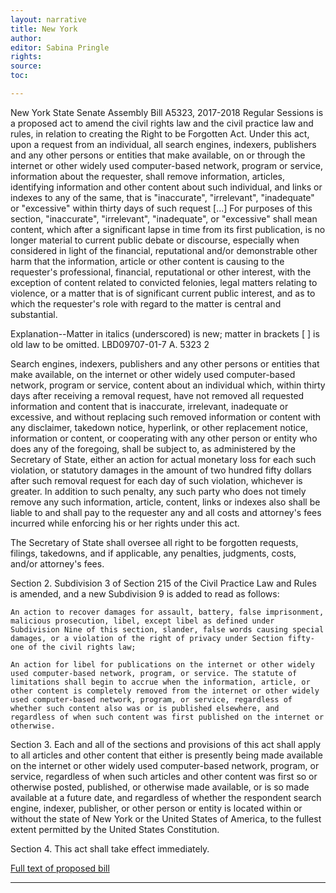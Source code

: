 ```yaml
---
layout: narrative
title: New York
author:
editor: Sabina Pringle
rights:
source:
toc:

---
```


New York State Senate Assembly Bill A5323, 2017-2018 Regular Sessions is a proposed act to amend the civil rights law and the civil practice law and rules, in relation to creating the Right to be Forgotten Act. Under this act, upon a request from an individual, all search engines, indexers, publishers and any other persons or entities that make available, on or through the internet or other widely used computer-based network, program or service, information about the requester, shall remove information, articles, identifying information and other content about such individual, and links or indexes to any of the same, that is "inaccurate", "irrelevant", "inadequate" or "excessive" within thirty days of such request [...] For purposes of this section, "inaccurate", "irrelevant", "inadequate", or "excessive" shall mean content, which after a significant lapse in time from its first publication, is no longer material to current public debate or discourse, especially when considered in light of the financial, reputational and/or demonstrable other harm that the information, article or other content is causing to the requester's professional, financial, reputational or other interest, with the exception of content related to convicted felonies, legal matters relating to violence, or a matter that is of significant current public interest, and as to which the requester's role with regard to the matter is central and substantial.

Explanation--Matter in italics (underscored) is new; matter in brackets
[ ] is old law to be omitted.
LBD09707-01-7
A. 5323 2

Search engines, indexers, publishers and any other persons or entities that make available, on the internet or other widely used computer-based network, program or service, content about an individual which, within thirty days after receiving a removal request, have not removed all requested information and content that is inaccurate, irrelevant, inadequate or excessive, and without replacing such removed information or content with any disclaimer, takedown notice, hyperlink, or other replacement notice, information or content, or cooperating with any other person or entity who does any of the foregoing, shall be subject to, as administered by the Secretary of State, either an action for actual monetary loss for each such violation, or statutory damages in the amount of two hundred fifty dollars after such removal request for each day of such violation, whichever is greater. In addition to such penalty, any such party who does not timely remove any such information, article, content, links or indexes also shall be liable to and shall pay to the requester any and all costs and attorney's fees incurred while enforcing his or her rights under this act.

The Secretary of State shall oversee all right to be forgotten requests, filings, takedowns, and if applicable, any penalties, judgments, costs, and/or attorney's fees.

Section 2. Subdivision 3 of Section 215 of the Civil Practice Law and Rules is amended, and a new Subdivision 9 is added to read as follows:

    An action to recover damages for assault, battery, false imprisonment, malicious prosecution, libel, except libel as defined under Subdivision Nine of this section, slander, false words causing special damages, or a violation of the right of privacy under Section fifty-one of the civil rights law;

    An action for libel for publications on the internet or other widely used computer-based network, program, or service. The statute of limitations shall begin to accrue when the information, article, or other content is completely removed from the internet or other widely used computer-based network, program, or service, regardless of whether such content also was or is published elsewhere, and regardless of when such content was first published on the internet or otherwise.

Section 3. Each and all of the sections and provisions of this act shall apply to all articles and other content that either is presently being made available on the internet or other widely used computer-based network, program, or service, regardless of when such articles and other content was first so or otherwise posted, published, or otherwise made available, or is so made available at a future date, and regardless of whether the respondent search engine, indexer, publisher, or other person or entity is located within or without the state of New York or the United States of America, to the fullest extent permitted by the United States Constitution.

Section 4. This act shall take effect immediately.



 [Full text of proposed bill](https://www.nysenate.gov/legislation/bills/2017/A5323)

---
